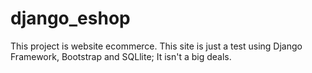 # django_eshop



This project is website ecommerce.
This site is just a test using Django Framework, Bootstrap and SQLlite; It isn't a big deals.
